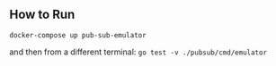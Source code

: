 ## How to Run

```
docker-compose up pub-sub-emulator
```

and then from a different terminal: `go test -v ./pubsub/cmd/emulator`
